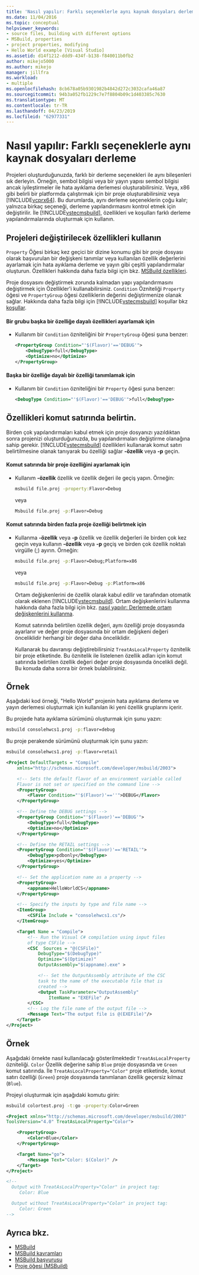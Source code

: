 ```yaml
---
title: 'Nasıl yapılır: Farklı seçeneklerle aynı kaynak dosyaları derleme | Microsoft Docs'
ms.date: 11/04/2016
ms.topic: conceptual
helpviewer_keywords:
- source files, building with different options
- MSBuild, properties
- project properties, modifying
- Hello World example [Visual Studio]
ms.assetid: d14f1212-ddd9-434f-b138-f840011b0fb2
author: mikejo5000
ms.author: mikejo
manager: jillfra
ms.workload:
- multiple
ms.openlocfilehash: 8cb678a05b9301982b4842d272c3032cafa46a87
ms.sourcegitcommit: 94b3a052fb1229c7e7f8804b09c1d403385c7630
ms.translationtype: MT
ms.contentlocale: tr-TR
ms.lasthandoff: 04/23/2019
ms.locfileid: "62977331"
---
```

# <a name="how-to-build-the-same-source-files-with-different-options"></a>Nasıl yapılır: Farklı seçeneklerle aynı kaynak dosyaları derleme
Projeleri oluşturduğunuzda, farklı bir derleme seçenekleri ile aynı bileşenleri sık derleyin. Örneğin, sembol bilgisi veya bir yayın yapısı sembol bilgisi ancak iyileştirmeler ile hata ayıklama derlemesi oluşturabilirsiniz. Veya, x86 gibi belirli bir platformda çalıştırmak için bir proje oluşturabilirsiniz veya [!INCLUDE[vcprx64](../extensibility/internals/includes/vcprx64_md.md)]. Bu durumlarda, aynı derleme seçeneklerin çoğu kalır; yalnızca birkaç seçeneği, derleme yapılandırmasını kontrol etmek için değiştirilir. İle [!INCLUDE[vstecmsbuild](../extensibility/internals/includes/vstecmsbuild_md.md)], özellikleri ve koşulları farklı derleme yapılandırmalarında oluşturmak için kullanın.

## <a name="use-properties-to-modify-projects"></a>Projeleri değiştirilecek özellikleri kullanın
`Property` Öğesi birkaç kez geçici bir dizine konumu gibi bir proje dosyası olarak başvurulan bir değişkeni tanımlar veya kullanılan özellik değerlerini ayarlamak için hata ayıklama derleme ve yayın gibi çeşitli yapılandırmalar oluşturun. Özellikleri hakkında daha fazla bilgi için bkz. [MSBuild özellikleri](../msbuild/msbuild-properties.md).

Proje dosyasını değiştirmek zorunda kalmadan yapı yapılandırmasını değiştirmek için Özellikler'i kullanabilirsiniz. `Condition` Özniteliği `Property` öğesi ve `PropertyGroup` öğesi özelliklerin değerini değiştirmenize olanak sağlar. Hakkında daha fazla bilgi için [!INCLUDE[vstecmsbuild](../extensibility/internals/includes/vstecmsbuild_md.md)] koşullar bkz [koşullar](../msbuild/msbuild-conditions.md).

#### <a name="to-set-a-group-of-properties-based-on-another-property"></a>Bir grubu başka bir özelliğe dayalı özellikleri ayarlamak için

- Kullanım bir `Condition` özniteliğini bir `PropertyGroup` öğesi şuna benzer:

  ```xml
  <PropertyGroup Condition="'$(Flavor)'=='DEBUG'">
      <DebugType>full</DebugType>
      <Optimize>no</Optimize>
  </PropertyGroup>
  ```

#### <a name="to-define-a-property-based-on-another-property"></a>Başka bir özelliğe dayalı bir özelliği tanımlamak için

- Kullanım bir `Condition` özniteliğini bir `Property` öğesi şuna benzer:

  ```xml
  <DebugType Condition="'$(Flavor)'=='DEBUG'">full</DebugType>
  ```

## <a name="specify-properties-on-the-command-line"></a>Özellikleri komut satırında belirtin.
Birden çok yapılandırmaları kabul etmek için proje dosyanızı yazıldıktan sonra projenizi oluşturduğunuzda, bu yapılandırmaları değiştirme olanağına sahip gerekir. [!INCLUDE[vstecmsbuild](../extensibility/internals/includes/vstecmsbuild_md.md)] özellikleri kullanarak komut satırı belirtilmesine olanak tanıyarak bu özelliği sağlar **-özellik** veya **-p** geçin.

#### <a name="to-set-a-project-property-at-the-command-line"></a>Komut satırında bir proje özelliğini ayarlamak için

- Kullanım **-özellik** özellik ve özellik değeri ile geçiş yapın. Örneğin:

  ```cmd
  msbuild file.proj -property:Flavor=Debug
  ```

  veya

  ```cmd
  Msbuild file.proj -p:Flavor=Debug
  ```

#### <a name="to-specify-more-than-one-project-property-at-the-command-line"></a>Komut satırında birden fazla proje özelliği belirtmek için

- Kullanma **-özellik** veya **-p** özellik ve özellik değerleri ile birden çok kez geçin veya kullanın **-özellik** veya **-p** geçiş ve birden çok özellik noktalı virgülle (;) ayırın. Örneğin:

  ```cmd
  msbuild file.proj -p:Flavor=Debug;Platform=x86
  ```

  veya

  ```cmd
  msbuild file.proj -p:Flavor=Debug -p:Platform=x86
  ```

  Ortam değişkenlerini de özellik olarak kabul edilir ve tarafından otomatik olarak eklenen [!INCLUDE[vstecmsbuild](../extensibility/internals/includes/vstecmsbuild_md.md)]. Ortam değişkenlerini kullanma hakkında daha fazla bilgi için bkz. [nasıl yapılır: Derlemede ortam değişkenlerini kullanma](../msbuild/how-to-use-environment-variables-in-a-build.md).

  Komut satırında belirtilen özellik değeri, aynı özelliği proje dosyasında ayarlanır ve değer proje dosyasında bir ortam değişkeni değeri önceliklidir herhangi bir değer daha önceliklidir.

  Kullanarak bu davranışı değiştirebilirsiniz `TreatAsLocalProperty` öznitelik bir proje etiketinde. Bu öznitelik ile listelenen özellik adları için komut satırında belirtilen özellik değeri değer proje dosyasında öncelikli değil. Bu konuda daha sonra bir örnek bulabilirsiniz.

## <a name="example"></a>Örnek
Aşağıdaki kod örneği, "Hello World" projenin hata ayıklama derleme ve yayın derlemesi oluşturmak için kullanılan iki yeni özellik gruplarını içerir.

Bu projede hata ayıklama sürümünü oluşturmak için şunu yazın:

```cmd
msbuild consolehwcs1.proj -p:flavor=debug
```

Bu proje perakende sürümünü oluşturmak için şunu yazın:

```cmd
msbuild consolehwcs1.proj -p:flavor=retail
```

```xml
<Project DefaultTargets = "Compile"
    xmlns="http://schemas.microsoft.com/developer/msbuild/2003">

    <!-- Sets the default flavor of an environment variable called
    Flavor is not set or specified on the command line -->
    <PropertyGroup>
        <Flavor Condition="'$(Flavor)'==''">DEBUG</Flavor>
    </PropertyGroup>

    <!-- Define the DEBUG settings -->
    <PropertyGroup Condition="'$(Flavor)'=='DEBUG'">
        <DebugType>full</DebugType>
        <Optimize>no</Optimize>
    </PropertyGroup>

    <!-- Define the RETAIL settings -->
    <PropertyGroup Condition="'$(Flavor)'=='RETAIL'">
        <DebugType>pdbonly</DebugType>
        <Optimize>yes</Optimize>
    </PropertyGroup>

    <!-- Set the application name as a property -->
    <PropertyGroup>
        <appname>HelloWorldCS</appname>
    </PropertyGroup>

    <!-- Specify the inputs by type and file name -->
    <ItemGroup>
        <CSFile Include = "consolehwcs1.cs"/>
    </ItemGroup>

    <Target Name = "Compile">
        <!-- Run the Visual C# compilation using input files
        of type CSFile -->
        <CSC  Sources = "@(CSFile)"
            DebugType="$(DebugType)"
            Optimize="$(Optimize)"
            OutputAssembly="$(appname).exe" >

            <!-- Set the OutputAssembly attribute of the CSC
            task to the name of the executable file that is
            created -->
            <Output TaskParameter="OutputAssembly"
                ItemName = "EXEFile" />
        </CSC>
        <!-- Log the file name of the output file -->
        <Message Text="The output file is @(EXEFile)"/>
    </Target>
</Project>
```

## <a name="example"></a>Örnek
Aşağıdaki örnekte nasıl kullanılacağı gösterilmektedir `TreatAsLocalProperty` özniteliği. `Color` Özellik değerine sahip `Blue` proje dosyasında ve `Green` komut satırında. İle `TreatAsLocalProperty="Color"` proje etiketinde, komut satırı özelliği (`Green`) proje dosyasında tanımlanan özellik geçersiz kılmaz (`Blue`).

Projeyi oluşturmak için aşağıdaki komutu girin:

```cmd
msbuild colortest.proj -t:go -property:Color=Green
```

```xml
<Project xmlns="http://schemas.microsoft.com/developer/msbuild/2003"
ToolsVersion="4.0" TreatAsLocalProperty="Color">

    <PropertyGroup>
        <Color>Blue</Color>
    </PropertyGroup>

    <Target Name="go">
        <Message Text="Color: $(Color)" />
    </Target>
</Project>

<!--
  Output with TreatAsLocalProperty="Color" in project tag:
     Color: Blue

  Output without TreatAsLocalProperty="Color" in project tag:
     Color: Green
-->
```

## <a name="see-also"></a>Ayrıca bkz.
- [MSBuild](../msbuild/msbuild.md)
- [MSBuild kavramları](../msbuild/msbuild-concepts.md)
- [MSBuild başvurusu](../msbuild/msbuild-reference.md)
- [Proje öğesi (MSBuild)](../msbuild/project-element-msbuild.md)
